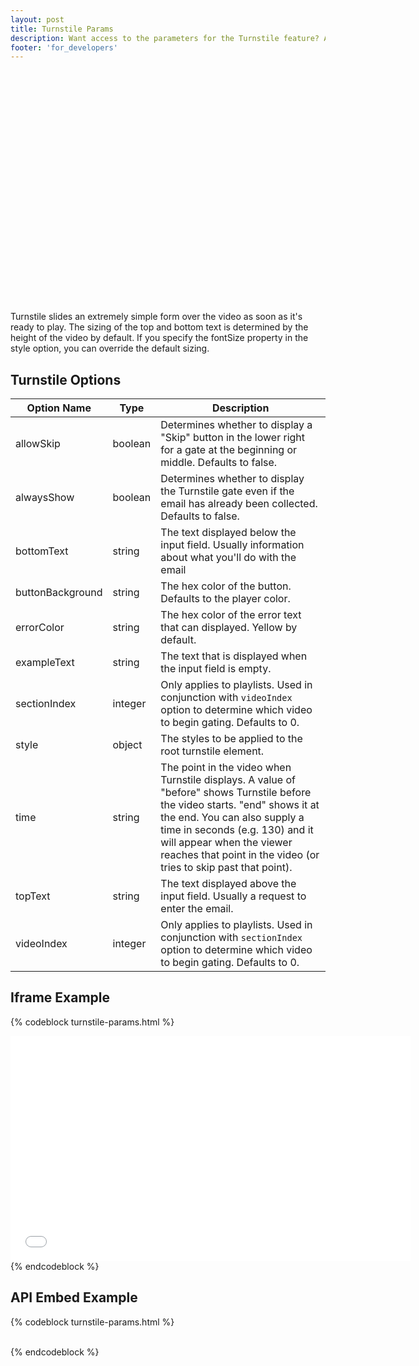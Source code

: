 ```yaml
---
layout: post
title: Turnstile Params
description: Want access to the parameters for the Turnstile feature? Ask and ye shall receive. 
footer: 'for_developers'
---
```


<div id="wistia_4d8229898d" style="width:660px;height:371px;" class="wistia_embed">&nbsp;</div>
<script charset="ISO-8859-1" src="//fast.wistia.com/assets/external/E-v1.js"></script>

<script>/*<![CDATA[*/
wistiaEmbed = Wistia.embed("4d8229898d", {
  plugin: {
    "requireEmail-v1": {
      topText: "Enter your email address\nto view this video.",
      bottomText: "",
      style: {
        backgroundColor: "#303030"
      }
    }
  }
});
/*]]*/</script>

Turnstile slides an extremely simple form over the video as soon as it's ready to play. The sizing of the top 
and bottom text is determined by the height of the video by default. If you specify the fontSize property in the 
style option, you can override the default sizing.

## Turnstile Options

 Option Name        | Type      | Description
 -----------        | ----      | ----------------------------------------------------------------------------------------------------
 allowSkip          | boolean   | Determines whether to display a "Skip" button in the lower right for a gate at the beginning or middle. Defaults to false.
 alwaysShow         | boolean   | Determines whether to display the Turnstile gate even if the email has already been collected. Defaults to false.
 bottomText         | string    | The text displayed below the input field. Usually information about what you'll do with the email
 buttonBackground   | string    | The hex color of the button. Defaults to the player color.
 errorColor         | string    | The hex color of the error text that can displayed. Yellow by default.
 exampleText        | string    | The text that is displayed when the input field is empty.
 sectionIndex       | integer   | Only applies to playlists. Used in conjunction with `videoIndex` option to determine which video to begin gating. Defaults to 0.
 style              | object    | The styles to be applied to the root turnstile element.
 time               | string    | The point in the video when Turnstile displays. A value of "before" shows Turnstile before the video starts. "end" shows it at the end. You can also supply a time in seconds (e.g. 130) and it will appear when the viewer reaches that point in the video (or tries to skip past that point).
 topText            | string    | The text displayed above the input field. Usually a request to enter the email.
 videoIndex         | integer   | Only applies to playlists. Used in conjunction with `sectionIndex` option to determine which video to begin gating. Defaults to 0.

## Iframe Example

{% codeblock turnstile-params.html %}
<iframe src="//fast.wistia.net/embed/iframe/abcde12345
  ?plugin%5BrequireEmail%5D%5BtopText%5D=Please%20enter%20your%20email%20below.
  &plugin%5BrequireEmail%5D%5BbottomText%5D=We%20may%20use%20this%20email%20to%20contact%20you%20about%20the%20product%2C%20but%20we%20won't%20be%20too%20pushy.
  &plugin%5BrequireEmail%5D%5Bstyle%5D%5Bbackground%5D=%23660000&plugin%5BrequireEmail%5D%5Bstyle%5D%5Bcolor%5D=%23eeffee" 
  allowtransparency="true" frameborder="0" scrolling="no" class="wistia_embed" 
  allowfullscreen mozallowfullscreen webkitallowfullscreen oallowfullscreen msallowfullscreen
  name="wistia_embed" width="640" height="360">
</iframe>
{% endcodeblock %}

## API Embed Example

{% codeblock turnstile-params.html %}
<div id="wistia_abcde12345" style="width:640px;height;360px;" class="wistia_embed">&nbsp;</div>
<script src="//fast.wistia.com/assets/external/E-v1.js"></script>
<script>
  wistiaEmbed = Wistia.embed("abcde12345", {
    plugin: {
      "requireEmail-v1": {
        topText: "Please enter your email below.",
        bottomText: "We may use this email to contact you about the product, but we won't be too pushy.",
        style: {
          background: "#660000",
          color: "#eeffee"
        }
      }
    }
  });
</script>
{% endcodeblock %}
